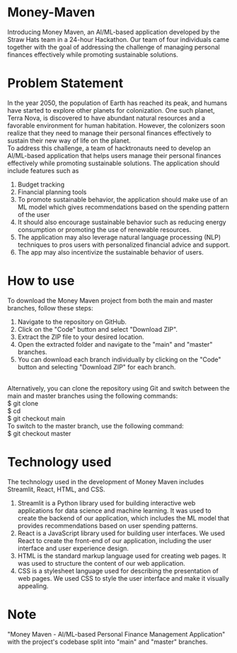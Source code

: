 # Money-Maven
Introducing Money Maven, an Al/ML-based application developed by the Straw Hats team in a 24-hour Hackathon. Our team of four individuals came together with the goal of addressing the challenge of managing personal finances effectively while promoting sustainable solutions. 

# Problem Statement
In the year 2050, the population of Earth has reached its peak, and humans have
started to explore other planets for colonization. One such planet, Terra Nova, is
discovered to have abundant natural resources and a favorable environment for
human habitation. However, the colonizers soon realize that they need to manage
their personal finances effectively to sustain their new way of life on the planet.</br>
To address this challenge, a team of hacktronauts need to develop an Al/ML-based
application that helps users manage their personal finances effectively while
promoting sustainable solutions. The application should include features such as </br>
1. Budget tracking
2. Financial planning tools
3. To promote sustainable behavior, the application should make use of an ML
model which gives recommendations based on the spending pattern of the user
4. It should also encourage sustainable behavior such as reducing energy consumption or
promoting the use of renewable resources.
5. The application may also leverage natural language processing (NLP) techniques to
pros users with personalized financial advice and support. 
6. The app may also incentivize the sustainable behavior of users.

# How to use
To download the Money Maven project from both the main and master branches, follow these steps:
1. Navigate to the repository on GitHub.
2. Click on the "Code" button and select "Download ZIP".
3. Extract the ZIP file to your desired location.
4. Open the extracted folder and navigate to the "main" and "master" branches.
5. You can download each branch individually by clicking on the "Code" button and selecting "Download ZIP" for each branch.</br></br>

Alternatively, you can clone the repository using Git and switch between the main and master branches using the following commands: </br>
$ git clone <repository URL> </br>
$ cd <repository name> </br>
$ git checkout main </br>
To switch to the master branch, use the following command: </br>
$ git checkout master

# Technology used
The technology used in the development of Money Maven includes Streamlit, React, HTML, and CSS.
1. Streamlit is a Python library used for building interactive web applications for data science and machine learning. It was used to create the backend of our application, which includes the ML model that provides recommendations based on user spending patterns.
2. React is a JavaScript library used for building user interfaces. We used React to create the front-end of our application, including the user interface and user experience design.
3. HTML is the standard markup language used for creating web pages. It was used to structure the content of our web application.
4. CSS is a stylesheet language used for describing the presentation of web pages. We used CSS to style the user interface and make it visually appealing.

# Note
"Money Maven - Al/ML-based Personal Finance Management Application" with the project's codebase split into "main" and "master" branches.
